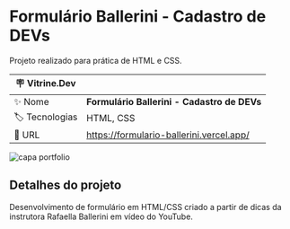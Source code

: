# Formulário Ballerini - Cadastro de DEVs

Projeto realizado para prática de HTML e CSS.

| :placard: Vitrine.Dev |     |
| -------------  | --- |
| :sparkles: Nome        | **Formulário Ballerini - Cadastro de DEVs**
| :label: Tecnologias | HTML, CSS
| :rocket: URL         | https://formulario-ballerini.vercel.app/


<!-- Inserir imagem com a #vitrinedev ao final do link -->
![capa portfolio](https://github.com/ArthurRodrigoM/formulario-Ballerini/blob/main/Formul%C3%A1rio%20Ballerini.JPG#vitrinedev)

## Detalhes do projeto

Desenvolvimento de formulário em HTML/CSS criado a partir de dicas da instrutora Rafaella Ballerini em vídeo do YouTube.
